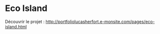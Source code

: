 # Eco Island

Découvrir le projet : http://portfoliolucasherfort.e-monsite.com/pages/eco-island.html
